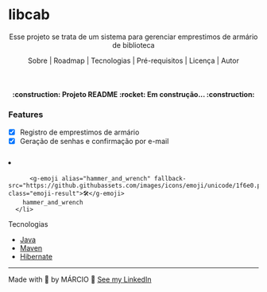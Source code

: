 # libcab
<p align="center">Esse projeto se trata de um sistema para gerenciar emprestimos de armário de biblioteca</p>

<p align="center">
    <a herf="#sobre">Sobre</a> |
    <a herf="#roadmap">Roadmap</a> |
    <a herf="#tecnologias">Tecnologias</a> |
    <a herf="#pre-requisitos">Pré-requisitos</a> |
    <a herf="#licenca">Licença</a> |
    <a herf="#autor">Autor</a>
</p>

<br>
<h4 align="center">
    :construction: Projeto README :rocket: Em construção... :construction:
</h4>

### Features
- [X] Registro de emprestimos de armário
- [X] Geração de senhas e confirmação por e-mail

### <li role="option" id="emoji-hammer_and_wrench" data-value=":hammer_and_wrench:" data-emoji-name="hammer_and_wrench" data-text="hammer_and_wrench">
          <g-emoji alias="hammer_and_wrench" fallback-src="https://github.githubassets.com/images/icons/emoji/unicode/1f6e0.png" class="emoji-result">🛠</g-emoji>
        hammer_and_wrench
      </li>
Tecnologias
- [Java](https://www.java.com/pt-BR/)
- [Maven](https://maven.apache.org/)
- [Hibernate](https://hibernate.org/)

---
Made with :blue_heart: by MÁRCIO :wave: [See my LinkedIn](https://www.linkedin.com/in/marciojcarvalho/)